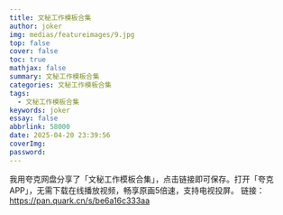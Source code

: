 ```yaml
---
title: 文秘工作模板合集
author: joker
img: medias/featureimages/9.jpg
top: false
cover: false
toc: true
mathjax: false
summary: 文秘工作模板合集
categories: 文秘工作模板合集
tags:
  - 文秘工作模板合集
keywords: joker
essay: false
abbrlink: 58000
date: 2025-04-20 23:39:56
coverImg:
password:
---
```


我用夸克网盘分享了「文秘工作模板合集」，点击链接即可保存。打开「夸克APP」，无需下载在线播放视频，畅享原画5倍速，支持电视投屏。
链接：https://pan.quark.cn/s/be6a16c333aa
